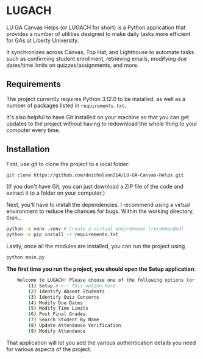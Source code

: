 # LUGACH

LU GA Canvas Helps (or LUGACH for short) is a Python application that provides a
number of utilities designed to make daily tasks more efficient for GAs at Liberty
University.

It synchronizes across Canvas, Top Hat, and Lighthouse to automate tasks such as
confirming student enrollment, retrieving emails, modifying due dates/time limits
on quizzes/assignments, and more.

## Requirements

The project currently requires Python 3.12.0 to be installed, as well as a number
of packages listed in `requirements.txt`.

It's also helpful to have Git installed on your machine so that you can get
updates to the project without having to redownload the whole thing to your
computer every time.

## Installation

First, use git to clone the project to a local folder:

```bash
git clone https://github.com/dnicholson314/LU-GA-Canvas-Helps.git
```

(If you don't have Git, you can just download a ZIP file of the code and extract
it to a folder on your computer.)

Next, you'll have to install the dependencies. I recommend using a virtual
environment to reduce the chances for bugs. Within the working directory, then...

```bash
python -m venv .venv # Create a virtual environment (recommended)
python -m pip install -r requirements.txt
```

Lastly, once all the modules are installed, you can run the project using

```bash
python main.py
```

**The first time you run the project, you should open the Setup application**:

```bash
    Welcome to LUGACH! Please choose one of the following options (or 'q' to quit): 
        (1) Setup # <-- this option here
        (2) Identify Absent Students
        (3) Identify Quiz Concerns
        (4) Modify Due Dates
        (5) Modify Time Limits
        (6) Post Final Grades
        (7) Search Student By Name
        (8) Update Attendance Verification
        (9) Modify Attendance
```

That application will let you add the various authentication details you need
for various aspects of the project.

